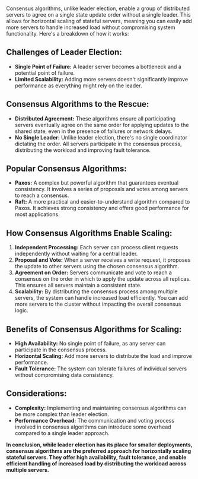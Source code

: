 ```toc
```

Consensus algorithms, unlike leader election, enable a group of distributed servers to agree on a single state update order without a single leader. This allows for horizontal scaling of stateful servers, meaning you can easily add more servers to handle increased load without compromising system functionality. Here's a breakdown of how it works:

## **Challenges of Leader Election:**

- **Single Point of Failure:** A leader server becomes a bottleneck and a potential point of failure.
- **Limited Scalability:** Adding more servers doesn't significantly improve performance as everything might rely on the leader.

## **Consensus Algorithms to the Rescue:**

- **Distributed Agreement:** These algorithms ensure all participating servers eventually agree on the same order for applying updates to the shared state, even in the presence of failures or network delays.
- **No Single Leader:** Unlike leader election, there's no single coordinator dictating the order. All servers participate in the consensus process, distributing the workload and improving fault tolerance.

## **Popular Consensus Algorithms:**

- **Paxos:** A complex but powerful algorithm that guarantees eventual consistency. It involves a series of proposals and votes among servers to reach a consensus.
- **Raft:** A more practical and easier-to-understand algorithm compared to Paxos. It achieves strong consistency and offers good performance for most applications.

## **How Consensus Algorithms Enable Scaling:**

1. **Independent Processing:** Each server can process client requests independently without waiting for a central leader.
2. **Proposal and Vote:** When a server receives a write request, it proposes the update to other servers using the chosen consensus algorithm.
3. **Agreement on Order:** Servers communicate and vote to reach a consensus on the order in which to apply the update across all replicas. This ensures all servers maintain a consistent state.
4. **Scalability:** By distributing the consensus process among multiple servers, the system can handle increased load efficiently. You can add more servers to the cluster without impacting the overall consensus logic.

## **Benefits of Consensus Algorithms for Scaling:**

- **High Availability:** No single point of failure, as any server can participate in the consensus process.
- **Horizontal Scaling:** Add more servers to distribute the load and improve performance.
- **Fault Tolerance:** The system can tolerate failures of individual servers without compromising data consistency.

## **Considerations:**

- **Complexity:** Implementing and maintaining consensus algorithms can be more complex than leader election.
- **Performance Overhead:** The communication and voting process involved in consensus algorithms can introduce some overhead compared to a single leader approach.

**In conclusion, while leader election has its place for smaller deployments, consensus algorithms are the preferred approach for horizontally scaling stateful servers. They offer high availability, fault tolerance, and enable efficient handling of increased load by distributing the workload across multiple servers.**
